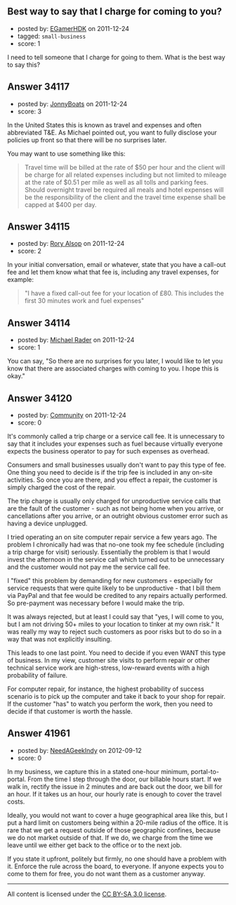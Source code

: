 ## Best way to say that I charge for coming to you?

- posted by: [EGamerHDK](https://stackexchange.com/users/-1/14831-egamerhdk) on 2011-12-24
- tagged: `small-business`
- score: 1

I need to tell someone that I charge for going to them. What is the best way to say this?


## Answer 34117

- posted by: [JonnyBoats](https://stackexchange.com/users/-1/3100-jonnyboats) on 2011-12-24
- score: 3

In the United States this is known as travel and expenses and often abbreviated T&E. As Michael pointed out, you want to fully disclose your policies up front so that there will be no surprises later.

You may want to use something like this:

> Travel time will be billed at the rate of $50 per hour and the client
> will be charge for all related expenses including but not limited to 
> mileage at the rate of $0.51 per mile as well as all tolls and parking fees. Should
> overnight travel be required all meals and hotel expenses will be the
> responsibility of the client and the travel time expense shall be
> capped at $400 per day.


## Answer 34115

- posted by: [Rory Alsop](https://stackexchange.com/users/-1/5784-rory-alsop) on 2011-12-24
- score: 2

In your initial conversation, email or whatever, state that you have a call-out fee and let them know what that fee is, including any travel expenses, for example:

> "I have a fixed call-out fee for your location of £80. This includes
> the first 30 minutes work and fuel expenses"


## Answer 34114

- posted by: [Michael Rader](https://stackexchange.com/users/-1/15220-michael-rader) on 2011-12-24
- score: 1

You can say, "So there are no surprises for you later, I would like to let you know that there are associated charges with coming to you. I hope this is okay."  


## Answer 34120

- posted by: [Community](https://stackexchange.com/users/-1/-1-community) on 2011-12-24
- score: 0

It's commonly called a trip charge or a service call fee. It is unnecessary to say that it includes your expenses such as fuel because virtually everyone expects the business operator to pay for such expenses as overhead. 

Consumers and small businesses usually don't want to pay this type of fee. One thing you need to decide is if the trip fee is included in any on-site activities. So once you are there, and you effect a repair, the customer is simply charged the cost of the repair. 

The trip charge is usually only charged for unproductive service calls that are the fault of the customer - such as not being home when you arrive, or cancellations after you arrive, or an outright obvious customer error such as having a device unplugged.

I tried operating an on site computer repair service a few years ago. The problem I chronically had was that no-one took my fee schedule (including a trip charge for visit) seriously. Essentially the problem is that I would invest the afternoon in the service call which turned out to be unnecessary and the customer would not pay me the service call fee. 

I "fixed" this problem by demanding for new customers - especially for service requests that were quite likely to be unproductive - that I bill them via PayPal and that fee would be credited to any repairs actually performed. So pre-payment was necessary before I would make the trip. 

It was always rejected, but at least I could say that "yes, I will come to you, but I am not driving 50+ miles to your location to tinker at my own risk." It was really my way to reject such customers as poor risks but to do so in a way that was not explicitly insulting.  

This leads to one last point. You need to decide if you even WANT this type of business. In my view, customer site visits to perform repair or other technical service work are high-stress, low-reward events with a high probability of failure. 

For computer repair, for instance, the highest probability of success scenario is to pick up the computer and take it back to your shop for repair. If the customer "has" to watch you perform the work, then you need to decide if that customer is worth the hassle. 


## Answer 41961

- posted by: [NeedAGeekIndy](https://stackexchange.com/users/-1/19608-needageekindy) on 2012-09-12
- score: 0

In my business, we capture this in a stated one-hour minimum, portal-to-portal.  From the time I step through the door, our billable hours start.  If we walk in, rectify the issue in 2 minutes and are back out the door, we bill for an hour.  If it takes us an hour, our hourly rate is enough to cover the travel costs.

Ideally, you would not want to cover a huge geographical area like this, but I put a hard limit on customers being within a 20-mile radius of the office.  It is rare that we get a request outside of those geographic confines, because we do not market outside of that.  If we do, we charge from the time we leave until we either get back to the office or to the next job.

If you state it upfront, politely but firmly, no one should have a problem with it.  Enforce the rule across the board, to everyone.  If anyone expects you to come to them for free, you do not want them as a customer anyway.



---

All content is licensed under the [CC BY-SA 3.0 license](https://creativecommons.org/licenses/by-sa/3.0/).
